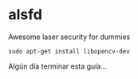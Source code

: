 # alsfd
Awesome laser security for dummies

<code>sudo apt-get install libopencv-dev</code>

Algún día terminar esta guía... 
